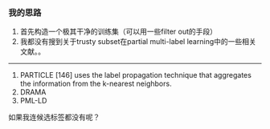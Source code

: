 ### 我的思路



1. 首先构造一个极其干净的训练集（可以用一些filter out的手段）
2. 我都没有搜到关于trusty subset在partial multi-label learning中的一些相关文献。。





------

1. PARTICLE [146] uses the label propagation technique that aggregates the information from the k-nearest neighbors.
2. DRAMA 
3. PML-LD



如果我连候选标签都没有呢？


